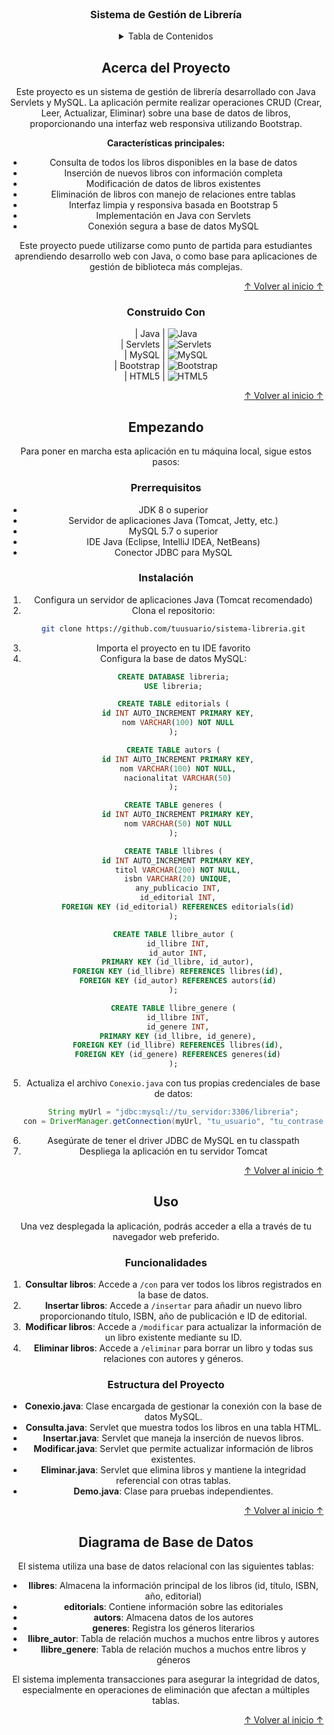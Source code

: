 <!-- LOGO DEL PROYECTO -->
<br />
<div align="center">

  <h3 align="center">Sistema de Gestión de Librería</h3>

<!-- TABLA DE CONTENIDOS -->
<details>
  <summary>Tabla de Contenidos</summary>
  <ol>
    <li>
      <a href="#acerca-del-proyecto">Acerca del Proyecto</a>
      <ul>
        <li><a href="#construido-con">Construido Con</a></li>
      </ul>
    </li>
    <li>
      <a href="#empezando">Empezando</a>
      <ul>
        <li><a href="#prerrequisitos">Prerrequisitos</a></li>
        <li><a href="#instalación">Instalación</a></li>
      </ul>
    </li>
    <li>
      <a href="#uso">Uso</a>
      <ul>
        <li><a href="#funcionalidades">Funcionalidades</a></li>
        <li><a href="#estructura-del-proyecto">Estructura del Proyecto</a></li>
      </ul>
    </li>
    <li><a href="#diagrama-de-base-de-datos">Diagrama de Base de Datos</a></li>
  </ol>
</details>

<!-- ACERCA DEL PROYECTO -->
## Acerca del Proyecto

Este proyecto es un sistema de gestión de librería desarrollado con Java Servlets y MySQL. La aplicación permite realizar operaciones CRUD (Crear, Leer, Actualizar, Eliminar) sobre una base de datos de libros, proporcionando una interfaz web responsiva utilizando Bootstrap.

**Características principales:**
- Consulta de todos los libros disponibles en la base de datos
- Inserción de nuevos libros con información completa
- Modificación de datos de libros existentes
- Eliminación de libros con manejo de relaciones entre tablas
- Interfaz limpia y responsiva basada en Bootstrap 5
- Implementación en Java con Servlets
- Conexión segura a base de datos MySQL

Este proyecto puede utilizarse como punto de partida para estudiantes aprendiendo desarrollo web con Java, o como base para aplicaciones de gestión de biblioteca más complejas.

<p align="right"><a href="#readme-top">↑ Volver al inicio ↑</a></p>

### Construido Con

| Java | 
![Java](https://img.shields.io/badge/java-%23ED8B00.svg?style=for-the-badge&logo=openjdk&logoColor=white) <br>
| Servlets |
![Servlets](https://img.shields.io/badge/Servlets-DD0031.svg?style=for-the-badge&logo=java&logoColor=white) <br>
| MySQL |
![MySQL](https://img.shields.io/badge/mysql-4479A1.svg?style=for-the-badge&logo=mysql&logoColor=white) <br>
| Bootstrap |
![Bootstrap](https://img.shields.io/badge/bootstrap-%238511FA.svg?style=for-the-badge&logo=bootstrap&logoColor=white) <br>
| HTML5 |
![HTML5](https://img.shields.io/badge/html5-%23E34F26.svg?style=for-the-badge&logo=html5&logoColor=white) <br>

<p align="right"><a href="#readme-top">↑ Volver al inicio ↑</a></p>

<!-- EMPEZANDO -->
## Empezando

Para poner en marcha esta aplicación en tu máquina local, sigue estos pasos:

### Prerrequisitos

- JDK 8 o superior
- Servidor de aplicaciones Java (Tomcat, Jetty, etc.)
- MySQL 5.7 o superior
- IDE Java (Eclipse, IntelliJ IDEA, NetBeans)
- Conector JDBC para MySQL

### Instalación

1. Configura un servidor de aplicaciones Java (Tomcat recomendado)
2. Clona el repositorio:
   ```sh
   git clone https://github.com/tuusuario/sistema-libreria.git
   ```
3. Importa el proyecto en tu IDE favorito
4. Configura la base de datos MySQL:
   ```sql
   CREATE DATABASE libreria;
   USE libreria;

   CREATE TABLE editorials (
     id INT AUTO_INCREMENT PRIMARY KEY,
     nom VARCHAR(100) NOT NULL
   );

   CREATE TABLE autors (
     id INT AUTO_INCREMENT PRIMARY KEY,
     nom VARCHAR(100) NOT NULL,
     nacionalitat VARCHAR(50)
   );

   CREATE TABLE generes (
     id INT AUTO_INCREMENT PRIMARY KEY,
     nom VARCHAR(50) NOT NULL
   );

   CREATE TABLE llibres (
     id INT AUTO_INCREMENT PRIMARY KEY,
     titol VARCHAR(200) NOT NULL,
     isbn VARCHAR(20) UNIQUE,
     any_publicacio INT,
     id_editorial INT,
     FOREIGN KEY (id_editorial) REFERENCES editorials(id)
   );

   CREATE TABLE llibre_autor (
     id_llibre INT,
     id_autor INT,
     PRIMARY KEY (id_llibre, id_autor),
     FOREIGN KEY (id_llibre) REFERENCES llibres(id),
     FOREIGN KEY (id_autor) REFERENCES autors(id)
   );

   CREATE TABLE llibre_genere (
     id_llibre INT,
     id_genere INT,
     PRIMARY KEY (id_llibre, id_genere),
     FOREIGN KEY (id_llibre) REFERENCES llibres(id),
     FOREIGN KEY (id_genere) REFERENCES generes(id)
   );
   ```
5. Actualiza el archivo `Conexio.java` con tus propias credenciales de base de datos:
   ```java
   String myUrl = "jdbc:mysql://tu_servidor:3306/libreria";
   con = DriverManager.getConnection(myUrl, "tu_usuario", "tu_contraseña");
   ```
6. Asegúrate de tener el driver JDBC de MySQL en tu classpath
7. Despliega la aplicación en tu servidor Tomcat

<p align="right"><a href="#readme-top">↑ Volver al inicio ↑</a></p>

<!-- USO -->
## Uso

Una vez desplegada la aplicación, podrás acceder a ella a través de tu navegador web preferido.

### Funcionalidades

1. **Consultar libros**: Accede a `/con` para ver todos los libros registrados en la base de datos.
2. **Insertar libros**: Accede a `/insertar` para añadir un nuevo libro proporcionando título, ISBN, año de publicación e ID de editorial.
3. **Modificar libros**: Accede a `/modificar` para actualizar la información de un libro existente mediante su ID.
4. **Eliminar libros**: Accede a `/eliminar` para borrar un libro y todas sus relaciones con autores y géneros.

### Estructura del Proyecto

- **Conexio.java**: Clase encargada de gestionar la conexión con la base de datos MySQL.
- **Consulta.java**: Servlet que muestra todos los libros en una tabla HTML.
- **Insertar.java**: Servlet que maneja la inserción de nuevos libros.
- **Modificar.java**: Servlet que permite actualizar información de libros existentes.
- **Eliminar.java**: Servlet que elimina libros y mantiene la integridad referencial con otras tablas.
- **Demo.java**: Clase para pruebas independientes.

<p align="right"><a href="#readme-top">↑ Volver al inicio ↑</a></p>

<!-- DIAGRAMA DE BASE DE DATOS -->
## Diagrama de Base de Datos

El sistema utiliza una base de datos relacional con las siguientes tablas:

- **llibres**: Almacena la información principal de los libros (id, título, ISBN, año, editorial)
- **editorials**: Contiene información sobre las editoriales
- **autors**: Almacena datos de los autores
- **generes**: Registra los géneros literarios
- **llibre_autor**: Tabla de relación muchos a muchos entre libros y autores
- **llibre_genere**: Tabla de relación muchos a muchos entre libros y géneros

El sistema implementa transacciones para asegurar la integridad de datos, especialmente en operaciones de eliminación que afectan a múltiples tablas.

<p align="right"><a href="#readme-top">↑ Volver al inicio ↑</a></p>